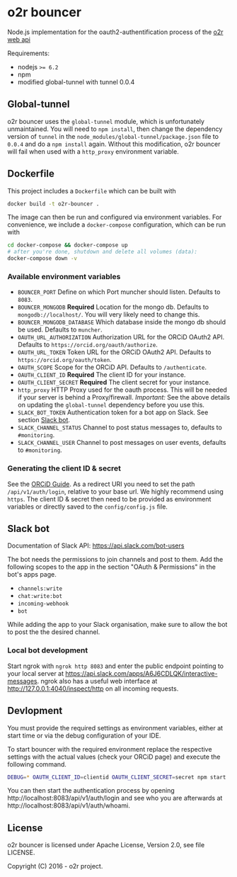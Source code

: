 # o2r bouncer

Node.js implementation for the oauth2-authentification process of the [o2r web api](https://o2r.info/o2r-web-api)

Requirements:

- nodejs `>= 6.2`
- npm
- modified global-tunnel with tunnel 0.0.4

## Global-tunnel

o2r bouncer uses the `global-tunnel` module, which is unfortunately unmaintained. You will need to `npm install`, then change the dependency version of `tunnel` in the `node_modules/global-tunnel/package.json` file to `0.0.4` and do a `npm install` again. Without this modification, o2r bouncer will fail when used with a `http_proxy` environment variable.

## Dockerfile

This project includes a `Dockerfile` which can be built with

```bash
docker build -t o2r-bouncer .
```

The image can then be run and configured via environment variables. For convenience, we include a `docker-compose` configuration, which can be run with

```bash
cd docker-compose && docker-compose up
# after you're done, shutdown and delete all volumes (data):
docker-compose down -v
```

### Available environment variables

* `BOUNCER_PORT`
  Define on which Port muncher should listen. Defaults to `8083`.
* `BOUNCER_MONGODB` __Required__
  Location for the mongo db. Defaults to `mongodb://localhost/`. You will very likely need to change this.
* `BOUNCER_MONGODB_DATABASE`
  Which database inside the mongo db should be used. Defaults to `muncher`.
* `OAUTH_URL_AUTHORIZATION`
  Authorization URL for the ORCiD OAuth2 API. Defaults to `https://orcid.org/oauth/authorize`.
* `OAUTH_URL_TOKEN`
  Token URL for the ORCiD OAuth2 API. Defaults to `https://orcid.org/oauth/token`.
* `OAUTH_SCOPE`
  Scope for the ORCiD API. Defaults to `/authenticate`.
* `OAUTH_CLIENT_ID` __Required__
  The client ID for your instance.
* `OAUTH_CLIENT_SECRET` __Required__
  The client secret for your instance.
* `http_proxy`
  HTTP Proxy used for the oauth process. This will be needed if your server is behind a Proxy/firewall. _Important:_ See the above details on updating the `global-tunnel` dependency before you use this.
* `SLACK_BOT_TOKEN`
  Authentication token for a bot app on Slack. See section [Slack bot](#slack-bot).
* `SLACK_CHANNEL_STATUS`
  Channel to post status messages to, defaults to `#monitoring`.
* `SLACK_CHANNEL_USER`
  Channel to post messages on user events, defaults to `#monitoring`.

### Generating the client ID & secret

See the [ORCiD Guide](https://members.orcid.org/api/accessing-public-api). As a redirect URI you need to set the path `/api/v1/auth/login`, relative to your base url. We highly recommend using `https`. The client ID & secret then need to be provided as environment variables or directly saved to the `config/config.js` file.

## Slack bot

Documentation of Slack API: https://api.slack.com/bot-users

The bot needs the permissions to join channels and post to them.
Add the following scopes to the app in the section "OAuth & Permissions" in the bot's apps page.

- `channels:write`
- `chat:write:bot`
- `incoming-webhook`
- `bot`

While adding the app to your Slack organisation, make sure to allow the bot to post the the desired channel.

### Local bot development

Start ngrok with `ngrok http 8083` and enter the public endpoint pointing to your local server at https://api.slack.com/apps/A6J6CDLQK/interactive-messages. ngrok also has a useful web interface at http://127.0.0.1:4040/inspect/http on all incoming requests.

## Devlopment

You must provide the required settings as environment variables, either at start time or via the debug configuration of your IDE.

To start bouncer with the required environment replace the respective settings with the actual values (check your ORCiD page) and execute the following command.

```bash
DEBUG=* OAUTH_CLIENT_ID=clientid OAUTH_CLIENT_SECRET=secret npm start
```

You can then start the authentication process by opening http://localhost:8083/api/v1/auth/login and see who you are afterwards at http://localhost:8083/api/v1/auth/whoami.

## License

o2r bouncer is licensed under Apache License, Version 2.0, see file LICENSE.

Copyright (C) 2016 - o2r project.
